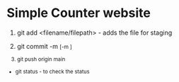 # Simple Counter website

1. git add <filename/filepath> - adds the file for staging

2. git commit -m <small message> [-m <detailed message>]

3. git push origin main


- git status - to check the status
